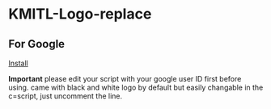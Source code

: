 # KMITL-Logo-replace

## For Google
[Install](https://github.com/phuwit/KMITL-Logo-Replace/raw/main/Google/KMITL-Logo-Replace-Google.user.js)

**Important** please edit your script with your google user ID first before using.
came with black and white logo by default but easily changable in the c=script, just uncomment the line.